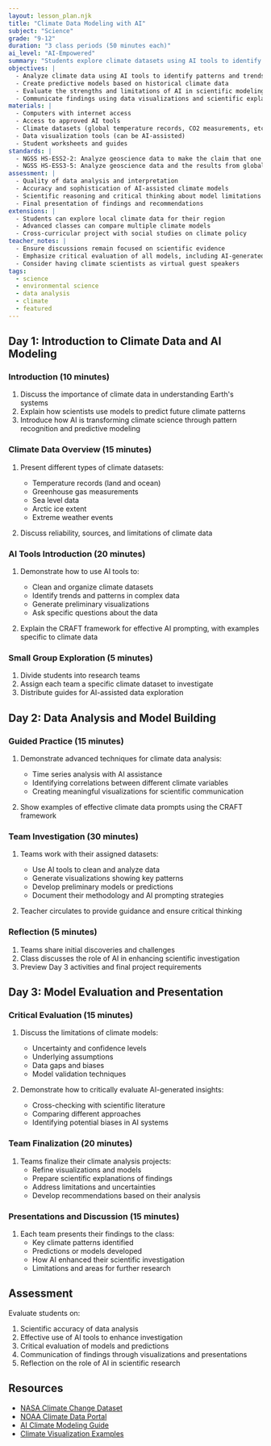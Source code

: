 ```yaml
---
layout: lesson_plan.njk
title: "Climate Data Modeling with AI"
subject: "Science"
grade: "9-12"
duration: "3 class periods (50 minutes each)"
ai_level: "AI-Empowered"
summary: "Students explore climate datasets using AI tools to identify trends, make predictions, and understand complex environmental systems."
objectives: |
  - Analyze climate data using AI tools to identify patterns and trends
  - Create predictive models based on historical climate data
  - Evaluate the strengths and limitations of AI in scientific modeling
  - Communicate findings using data visualizations and scientific explanations
materials: |
  - Computers with internet access
  - Access to approved AI tools
  - Climate datasets (global temperature records, CO2 measurements, etc.)
  - Data visualization tools (can be AI-assisted)
  - Student worksheets and guides
standards: |
  - NGSS HS-ESS2-2: Analyze geoscience data to make the claim that one change to Earth's surface can create feedbacks that cause changes to other Earth systems.
  - NGSS HS-ESS3-5: Analyze geoscience data and the results from global climate models to make an evidence-based forecast of the current rate of global or regional climate change and associated future impacts to Earth systems.
assessment: |
  - Quality of data analysis and interpretation
  - Accuracy and sophistication of AI-assisted climate models
  - Scientific reasoning and critical thinking about model limitations
  - Final presentation of findings and recommendations
extensions: |
  - Students can explore local climate data for their region
  - Advanced classes can compare multiple climate models
  - Cross-curricular project with social studies on climate policy
teacher_notes: |
  - Ensure discussions remain focused on scientific evidence
  - Emphasize critical evaluation of all models, including AI-generated ones
  - Consider having climate scientists as virtual guest speakers
tags:
  - science
  - environmental science
  - data analysis
  - climate
  - featured
---
```


## Day 1: Introduction to Climate Data and AI Modeling

### Introduction (10 minutes)

1. Discuss the importance of climate data in understanding Earth's systems
2. Explain how scientists use models to predict future climate patterns
3. Introduce how AI is transforming climate science through pattern recognition and predictive modeling

### Climate Data Overview (15 minutes)

1. Present different types of climate datasets:
   - Temperature records (land and ocean)
   - Greenhouse gas measurements
   - Sea level data
   - Arctic ice extent
   - Extreme weather events

2. Discuss reliability, sources, and limitations of climate data

### AI Tools Introduction (20 minutes)

1. Demonstrate how to use AI tools to:
   - Clean and organize climate datasets
   - Identify trends and patterns in complex data
   - Generate preliminary visualizations
   - Ask specific questions about the data

2. Explain the CRAFT framework for effective AI prompting, with examples specific to climate data

### Small Group Exploration (5 minutes)

1. Divide students into research teams
2. Assign each team a specific climate dataset to investigate
3. Distribute guides for AI-assisted data exploration

## Day 2: Data Analysis and Model Building

### Guided Practice (15 minutes)

1. Demonstrate advanced techniques for climate data analysis:
   - Time series analysis with AI assistance
   - Identifying correlations between different climate variables
   - Creating meaningful visualizations for scientific communication

2. Show examples of effective climate data prompts using the CRAFT framework

### Team Investigation (30 minutes)

1. Teams work with their assigned datasets:
   - Use AI tools to clean and analyze data
   - Generate visualizations showing key patterns
   - Develop preliminary models or predictions
   - Document their methodology and AI prompting strategies

2. Teacher circulates to provide guidance and ensure critical thinking

### Reflection (5 minutes)

1. Teams share initial discoveries and challenges
2. Class discusses the role of AI in enhancing scientific investigation
3. Preview Day 3 activities and final project requirements

## Day 3: Model Evaluation and Presentation

### Critical Evaluation (15 minutes)

1. Discuss the limitations of climate models:
   - Uncertainty and confidence levels
   - Underlying assumptions
   - Data gaps and biases
   - Model validation techniques

2. Demonstrate how to critically evaluate AI-generated insights:
   - Cross-checking with scientific literature
   - Comparing different approaches
   - Identifying potential biases in AI systems

### Team Finalization (20 minutes)

1. Teams finalize their climate analysis projects:
   - Refine visualizations and models
   - Prepare scientific explanations of findings
   - Address limitations and uncertainties
   - Develop recommendations based on their analysis

### Presentations and Discussion (15 minutes)

1. Each team presents their findings to the class:
   - Key climate patterns identified
   - Predictions or models developed
   - How AI enhanced their scientific investigation
   - Limitations and areas for further research

## Assessment

Evaluate students on:
1. Scientific accuracy of data analysis
2. Effective use of AI tools to enhance investigation
3. Critical evaluation of models and predictions
4. Communication of findings through visualizations and presentations
5. Reflection on the role of AI in scientific research

## Resources

- [NASA Climate Change Dataset](https://climate.nasa.gov/vital-signs/carbon-dioxide/)
- [NOAA Climate Data Portal](https://www.climate.gov/maps-data)
- [AI Climate Modeling Guide](https://example.com/climate-ai-guide)
- [Climate Visualization Examples](https://example.com/climate-viz)